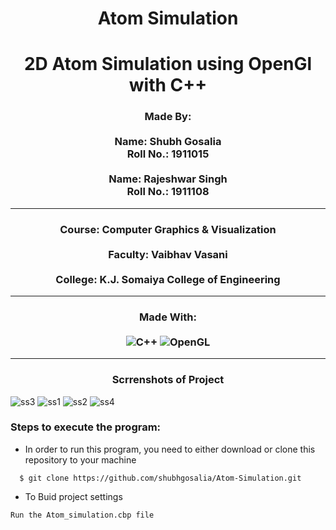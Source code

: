 <h1 align="center">Atom Simulation</h1>
<h1 align="center">2D Atom Simulation using OpenGl with C++</h1>
<h3 align="center">
  Made By:
  <br>
  <br>
  Name: Shubh Gosalia
  <br>
  Roll No.: 1911015
  <br>
  <br>
  Name: Rajeshwar Singh
  <br>
  Roll No.: 1911108
</h3>
<hr>
<h3 align="center">
  Course: Computer Graphics & Visualization
  <br>
  <br>
  Faculty: Vaibhav Vasani
  <br>
  <br>
  College: K.J. Somaiya College of Engineering
</h3>
<hr>
<div align="center">
  <h3>Made With:</hr>
  <br>
  <br>
  <img alt="C++" src="https://img.shields.io/badge/c++-%2300599C.svg?style=for-the-badge&logo=c%2B%2B&ogoColor=white"/>
<img alt="OpenGL" src="https://img.shields.io/badge/OpenGL-%23FFFFFF.svg?style=for-the-badge&logo=opengl"/>
  </div>
<hr>
<h3 align="center">
  Scrrenshots of Project
</h3>

   ![ss3](https://user-images.githubusercontent.com/75128988/143415146-8f0ff67b-9178-4575-afe7-4b12d7549f03.JPG)
   ![ss1](https://user-images.githubusercontent.com/75128988/143415520-7a4f7851-5f81-4310-bbd9-0a922c7a29ba.JPG)
   ![ss2](https://user-images.githubusercontent.com/75128988/143415553-85d990b3-dfbf-44b1-a681-53f836e26687.JPG)
   ![ss4](https://user-images.githubusercontent.com/75128988/143415569-77672a49-9752-4b85-9d7d-f43746ed0dcf.JPG)

### Steps to execute the program:<br/>
* In order to run this program, you need to either download or clone this repository to your machine
```
  $ git clone https://github.com/shubhgosalia/Atom-Simulation.git
```
* To Buid project settings
```
Run the Atom_simulation.cbp file
```

